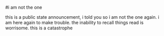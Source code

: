 #i am not the one

this is a public state announcement, i told you so
i am not the one again.
i am here again to make trouble.
the inability to recall things read is worrisome.
this is a catastrophe